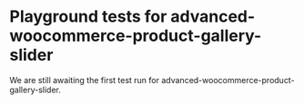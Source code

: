 # Playground tests for advanced-woocommerce-product-gallery-slider
We are still awaiting the first test run for advanced-woocommerce-product-gallery-slider.
